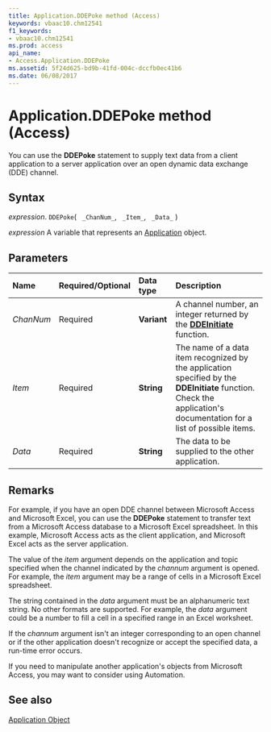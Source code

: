 ```yaml
---
title: Application.DDEPoke method (Access)
keywords: vbaac10.chm12541
f1_keywords:
- vbaac10.chm12541
ms.prod: access
api_name:
- Access.Application.DDEPoke
ms.assetid: 5f24d625-bd9b-41fd-004c-dccfb0ec41b6
ms.date: 06/08/2017
---
```



# Application.DDEPoke method (Access)

You can use the  **DDEPoke** statement to supply text data from a client application to a server application over an open dynamic data exchange (DDE) channel.


## Syntax

_expression_. `DDEPoke`( ` _ChanNum_`, ` _Item_`, ` _Data_` )

_expression_ A variable that represents an [Application](Access.Application.md) object.


## Parameters



|Name|Required/Optional|Data type|Description|
|:-----|:-----|:-----|:-----|
| _ChanNum_|Required|**Variant**| A channel number, an integer returned by the **[DDEInitiate](Access.Application.DDEInitiate.md)** function.|
| _Item_|Required|**String**|The name of a data item recognized by the application specified by the  **DDEInitiate** function. Check the application's documentation for a list of possible items.|
| _Data_|Required|**String**|The data to be supplied to the other application.|

## Remarks

For example, if you have an open DDE channel between Microsoft Access and Microsoft Excel, you can use the  **DDEPoke** statement to transfer text from a Microsoft Access database to a Microsoft Excel spreadsheet. In this example, Microsoft Access acts as the client application, and Microsoft Excel acts as the server application.

The value of the  _item_ argument depends on the application and topic specified when the channel indicated by the _channum_ argument is opened. For example, the _item_ argument may be a range of cells in a Microsoft Excel spreadsheet.

The string contained in the  _data_ argument must be an alphanumeric text string. No other formats are supported. For example, the _data_ argument could be a number to fill a cell in a specified range in an Excel worksheet.

If the  _channum_ argument isn't an integer corresponding to an open channel or if the other application doesn't recognize or accept the specified data, a run-time error occurs.

If you need to manipulate another application's objects from Microsoft Access, you may want to consider using Automation.


## See also


[Application Object](Access.Application.md)

